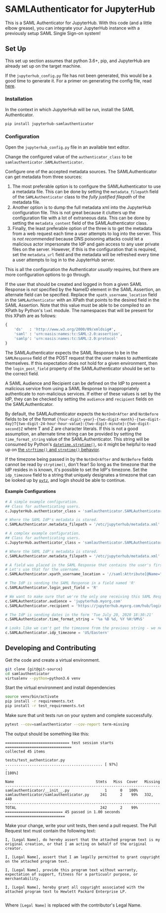 <!---
(C) Copyright 2019 Hewlett Packard Enterprise Development LP

Permission is hereby granted, free of charge, to any person obtaining a
copy of this software and associated documentation files (the "Software"),
to deal in the Software without restriction, including without limitation
the rights to use, copy, modify, merge, publish, distribute, sublicense,
and/or sell copies of the Software, and to permit persons to whom the
Software is furnished to do so, subject to the following conditions:

The above copyright notice and this permission notice shall be included
in all copies or substantial portions of the Software.

THE SOFTWARE IS PROVIDED "AS IS", WITHOUT WARRANTY OF ANY KIND, EXPRESS OR
IMPLIED, INCLUDING BUT NOT LIMITED TO THE WARRANTIES OF MERCHANTABILITY,
FITNESS FOR A PARTICULAR PURPOSE AND NONINFRINGEMENT.  IN NO EVENT SHALL
THE AUTHORS OR COPYRIGHT HOLDERS BE LIABLE FOR ANY CLAIM, DAMAGES OR
OTHER LIABILITY, WHETHER IN AN ACTION OF CONTRACT, TORT OR OTHERWISE,
ARISING FROM, OUT OF OR IN CONNECTION WITH THE SOFTWARE OR THE USE OR
OTHER DEALINGS IN THE SOFTWARE.
--->
# SAMLAuthenticator for JupyterHub

This is a SAML Authenticator for JupyterHub. With this code (and a little elbow grease), you can integrate your JupyterHub instance with a previously setup SAML Single Sign-on system!

## Set Up

This set up section assumes that python 3.6+, pip, and JupyterHub are already set up on the target machine.

If the `jupyterhub_config.py` file has not been generated, this would be a good time to generate it. For a primer on generating the config file, read [here](https://jupyterhub.readthedocs.io/en/stable/getting-started/config-basics.html).

### Installation

In the context in which JupyterHub will be run, install the SAML Authenticator.

```sh
pip install jupyterhub-samlauthenticator
```

### Configuration

Open the `jupyterhub_config.py` file in an available text editor.

Change the configured value of the `authenticator_class` to be `samlauthenticator.SAMLAuthenticator`.

Configure one of the accepted metadata sources. The SAMLAuthenticator can get metadata from three sources:
1. The most preferable option is to configure the SAMLAuthenticator to use a metadata file. This can be done by setting the `metadata_filepath` field of the `SAMLAuthenticator` class to the *_fully justified filepath_* of the metadata file.
1. Another option is to dump the full metadata xml into the JupyterHub configuration file. This is not great because it clutters up the configuration file with a lot of extraneous data. This can be done by setting the `metadata_content` field of the SAMLAuthenticator class.
1. Finally, the least preferable option of the three is to get the metadata from a web request each time a user attempts to log into the server. This is _not recommended_ because DNS poisoning attacks could let a malicious actor impersonate the IdP and gain access to any user private files on the server. However, if this is the configuration that is required, set the `metadata_url` field and the metadata will be refreshed every time a user attempts to log in to the JupyterHub server.

This is all the configuration the Authenticator _usually_ requires, but there are more configuration options to go through.

If the user that should be created and logged in from a given SAML Response is _not_ specified by the NameID element in the SAML Assertion, an alternate field can be specified. Replace the `xpath_username_location` field in the `SAMLAuthenticator` with an XPath that points to the desired field in the SAML Assertion. Note that this value must be able to be compiled to an XPath by Python's `lxml` module. The namespaces that will be present for this XPath are as follows:

```py
{
    'ds'   : 'http://www.w3.org/2000/09/xmldsig#',
    'saml' : 'urn:oasis:names:tc:SAML:2.0:assertion',
    'samlp': 'urn:oasis:names:tc:SAML:2.0:protocol'
}
```

The SAMLAuthenticator expects the SAML Response to be in the `SAMLResponse` field of the POST request that the user makes to authenticate themselves. If this expectation does not hold for a given environment, then the `login_post_field` property of the SAMLAuthenticator should be set to the correct field.

A SAML Audience and Recipient can be defined on the IdP to prevent a malicious service from using a SAML Response to inappropriately authenticate to non-malicious services. If either of these values is set by the IdP, they can be checked by setting the `audience` and `recipient` fields on the SAMLAuthenticator.

By default, the SAMLAuthenticator expects the `NotOnOrAfter` and `NotBefore` fields to be of the format `{four-digit-year}-{two-digit-month}-{two-digit-day}T{two-digit-24-hour-hour-value}:{two-digit-minute}:{two-digit-second}Z` where T and Z are character literals. If this is not a good assumption, an alternate time string can be provided by setting the `time_format_string` value of the SAMLAuthenticator. This string will be consumed by Python's [`datetime.strptime()`](https://docs.python.org/3.6/library/datetime.html#datetime.datetime.strptime), so it might be helpful to read up on [the `strftime()` and `strptime()` behavior](https://docs.python.org/3.6/library/datetime.html#strftime-strptime-behavior).

If the timezone being passed in by the `NotOnOrAfter` and `NotBefore` fields cannot be read by `strptime()`, don't fear! So long as the timezone that the IdP resides in is known, it's possible to set the IdP's timezone. Set the `idp_timezone` field to a string that uniquely designates a timezone that can be looked up by [`pytz`](https://pypi.org/project/pytz/), and login should be able to continue.

#### Example Configurations

```py
# A simple example configuration.
## Class for authenticating users.
c.JupyterHub.authenticator_class = 'samlauthenticator.SAMLAuthenticator'

# Where the SAML IdP's metadata is stored.
c.SAMLAuthenticator.metadata_filepath = '/etc/jupyterhub/metadata.xml'
```

```py
# A complex example configuration.
## Class for authenticating users.
c.JupyterHub.authenticator_class = 'samlauthenticator.SAMLAuthenticator'

# Where the SAML IdP's metadata is stored.
c.SAMLAuthenticator.metadata_filepath = '/etc/jupyterhub/metadata.xml'

# A field was placed in the SAML Response that contains the user's first name and last name separated by a period.
# Let's use that for the username.
c.SAMLAuthenticator.xpath_username_location = '//saml:Attribute[@Name="DottedName"]/saml:AttributeValue/text()'

# The IdP is sending the SAML Response in a field named 'R'
c.SAMLAuthenticator.login_post_field = 'R'

# We want to make sure that we're the only one receiving this SAML Response
c.SAMLAuthenticator.audience = 'jupyterhub.myorg.com'
c.SAMLAuthenticator.recipient = 'https://jupyterhub.myorg.com/hub/login'

# The IdP is sending dates in the form 'Tue July 20, 2020 18:30:21'
c.SAMLAuthenticator.time_format_string = '%a %B %d, %Y %H:%M%S'

# Looks like we can't get the timezone from the previous string - we need to set it
c.SAMLAuthenticator.idp_timezone = 'US/Eastern'
```

## Developing and Contributing

Get the code and create a virtual environment.

```sh
git clone {git@git-source}
cd samlauthenticator
virtualenv --python=python3.6 venv
```

Start the virtual environment and install dependencies

```sh
source venv/bin/activate
pip install -r requirements.txt
pip install -r test_requirements.txt
```

Make sure that unit tests run on your system and complete successfully.

```sh
pytest --cov=samlauthenticator --cov-report term-missing
```
The output should be something like this:
```
============================= test session starts ==============================
collected 45 items

tests/test_authenticator.py ............................................ [ 97%]
.                                                                        [100%]

Name                                     Stmts   Miss  Cover   Missing
----------------------------------------------------------------------
samlauthenticator/__init__.py                1      0   100%
samlauthenticator/samlauthenticator.py     241      2    99%   332, 440
----------------------------------------------------------------------
TOTAL                                      242      2    99%
========================== 45 passed in 1.00 seconds ===========================
```

Make your change, write your unit tests, then send a pull request. The Pull Request text must contain the following text:

```
I, [Legal Name], do hereby assert that the attached program text is my original creation, or that I am acting on behalf of the original creator.

I, [Legal Name], assert that I am legally permitted to grant copyright on the attached program text.

I, [Legal Name], provide this program text without warranty, expectation of support, fitness for a particualr purpose, or merchantability.

I, [Legal Name], hereby grant all copyright associated with the attached program text to Hewlett Packard Enterprise LP.


```

Where `[Legal Name]` is replaced with the contributor's Legal Name.
